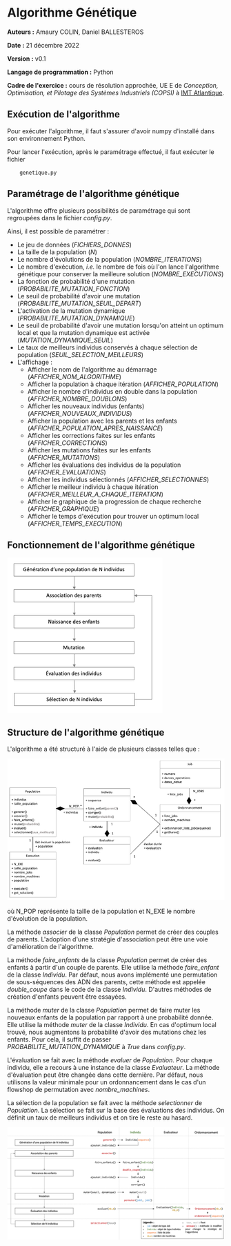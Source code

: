 # Algorithme Génétique

**Auteurs :** Amaury COLIN, Daniel BALLESTEROS

**Date :** 21 décembre 2022

**Version :** v0.1

**Langage de programmation :** Python

**Cadre de l'exercice :** cours de résolution approchée, UE E de *Conception, Optimisation, et Pilotage des Systèmes Industriels (COPSI)* à [IMT Atlantique](https://imt-atlantique.fr).

## Exécution de l'algorithme

Pour exécuter l'algorithme, il faut s'assurer d'avoir numpy d'installé dans son environnement Python.

Pour lancer l'exécution, après le paramétrage effectué, il faut exécuter le fichier

		genetique.py


## Paramétrage de l'algorithme génétique

L'algorithme offre plusieurs possibilités de paramétrage qui sont regroupées dans le fichier *config.py*.

Ainsi, il est possible de paramétrer :

* Le jeu de données (*FICHIERS_DONNES*)
* La taille de la population (*N*)
* Le nombre d'évolutions de la population (*NOMBRE_ITERATIONS*)
* Le nombre d'exécution, *i.e.* le nombre de fois où l'on lance l'algorithme génétique pour conserver la meilleure solution (*NOMBRE_EXECUTIONS*)
* La fonction de probabilité d'une mutation (*PROBABILITE\_MUTATION_FONCTION*)
* Le seuil de probabilité d'avoir une mutation (*PROBABILITE\_MUTATION\_SEUIL_DEPART*)
* L'activation de la mutation dynamique (*PROBABILITE\_MUTATION_DYNAMIQUE*)
* Le seuil de probabilité d'avoir une mutation lorsqu'on atteint un optimum local et que la mutation dynamique est activée (*MUTATION\_DYNAMIQUE_SEUIL*)
* Le taux de meilleurs individus conservés à chaque sélection de population (*SEUIL\_SELECTION_MEILLEURS*)
* L'affichage :
	* Afficher le nom de l'algorithme au démarrage (*AFFICHER\_NOM_ALGORITHME*)
	* Afficher la population à chaque itération (*AFFICHER_POPULATION*)
	* Afficher le nombre d'individus en double dans la population (*AFFICHER\_NOMBRE_DOUBLONS*)
	* Afficher les nouveaux individus (enfants) (*AFFICHER_NOUVEAUX\_INDIVIDUS*)
	* Afficher la population avec les parents et les enfants (*AFFICHER\_POPULATION\_APRES_NAISSANCE*)
	* Afficher les corrections faites sur les enfants (*AFFICHER_CORRECTIONS*)
	* Afficher les mutations faites sur les enfants (*AFFICHER_MUTATIONS*)
	* Afficher les évaluations des individus de la population (*AFFICHER_EVALUATIONS*)
	* Afficher les individus sélectionnés (*AFFICHER_SELECTIONNES*)
	* Afficher le meilleur individu à chaque itération (*AFFICHER\_MEILLEUR\_A\_CHAQUE_ITERATION*)
	* Afficher le graphique de la progression de chaque recherche (*AFFICHER_GRAPHIQUE*)
	* Afficher le temps d'exécution pour trouver un optimum local (*AFFICHER\_TEMPS_EXECUTION*)

	
	

## Fonctionnement de l'algorithme génétique

![](../images/logigramme.png)




## Structure de l'algorithme génétique

L'algorithme a été structuré à l'aide de plusieurs classes telles que :

![](../images/uml.png)

où N\_POP représente la taille de la population et N\_EXE le nombre d'évolution de la population.

La méthode *associer* de la classe *Population* permet de créer des couples de parents. L'adoption d'une stratégie d'association peut être une voie d'amélioration de l'algorithme.

La méthode *faire_enfants* de la classe *Population* permet de créer des enfants à partir d'un couple de parents. Elle utilise la méthode *faire_enfant* de la classe *Individu*. Par défaut, nous avons implémenté une permutation de sous-séquences des ADN des parents, cette méthode est appelée *double_coupe* dans le code de la classe *Individu*. D'autres méthodes de création d'enfants peuvent être essayées.

La méthode *muter* de la classe *Population* permet de faire muter les nouveaux enfants de la population par rapport à une probabilité donnée. Elle utilise la méthode *muter* de la classe *Individu*. En cas d'optimum local trouvé, nous augmentons la probabilité d'avoir des mutations chez les enfants. Pour cela, il suffit de passer *PROBABILITE\_MUTATION\_DYNAMIQUE* à *True* dans *config.py*.

L'évaluation se fait avec la méthode *evaluer* de *Population*. Pour chaque individu, elle a recours à une instance de la classe *Evaluateur*. La méthode d'évaluation peut être changée dans cette dernière. Par défaut, nous utilisons la valeur minimale pour un ordonnancement dans le cas d'un flowshop de permutation avec *nombre_machines*.

La sélection de la population se fait avec la méthode *selectionner* de *Population*. La sélection se fait sur la base des évaluations des individus. On définit un taux de meilleurs individus et on tire le reste au hasard.

![](../images/enchainement_methodes.png)
